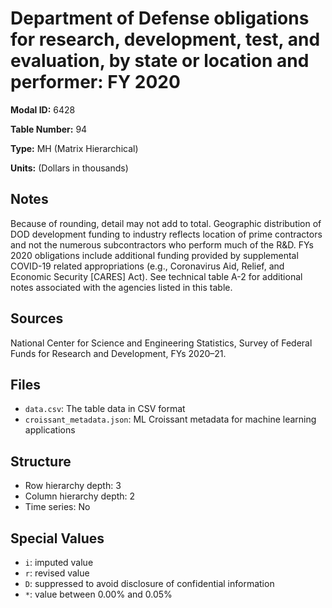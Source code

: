 # Department of Defense obligations for research, development, test, and evaluation, by state or location and performer: FY 2020

**Modal ID:** 6428

**Table Number:** 94

**Type:** MH (Matrix Hierarchical)

**Units:** (Dollars in thousands)

## Notes

Because of rounding, detail may not add to total. Geographic distribution of DOD development funding to industry reflects location of prime contractors and not the numerous subcontractors who perform much of the R&D. FYs 2020 obligations include additional funding provided by supplemental COVID-19 related appropriations (e.g., Coronavirus Aid, Relief, and Economic Security [CARES] Act). See technical table A-2 for additional notes associated with the agencies listed in this table.

## Sources

National Center for Science and Engineering Statistics, Survey of Federal Funds for Research and Development, FYs 2020–21.

## Files

- `data.csv`: The table data in CSV format
- `croissant_metadata.json`: ML Croissant metadata for machine learning applications

## Structure

- Row hierarchy depth: 3
- Column hierarchy depth: 2
- Time series: No

## Special Values

- `i`: imputed value
- `r`: revised value
- `D`: suppressed to avoid disclosure of confidential information
- `*`: value between 0.00% and 0.05%

